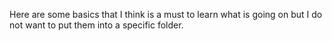 Here are some basics that I think is a must to learn what is going on but I do not want to put them into a specific folder.